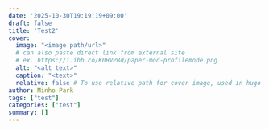 ```yaml
---
date: '2025-10-30T19:19:19+09:00'
draft: false
title: 'Test2'
cover:
  image: "<image path/url>"
  # can also paste direct link from external site
  # ex. https://i.ibb.co/K0HVPBd/paper-mod-profilemode.png
  alt: "<alt text>"
  caption: "<text>"
  relative: false # To use relative path for cover image, used in hugo Page-bundles
author: Minho Park
tags: ["test"]
categories: ["test"]
summary: []
---
```

